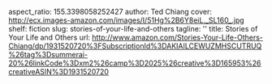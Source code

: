 aspect_ratio: 155.3398058252427
author: Ted Chiang
cover: http://ecx.images-amazon.com/images/I/51Hg%2B6Y8eiL._SL160_.jpg
shelf: fiction
slug: stories-of-your-life-and-others
tagline: ''
title: Stories of Your Life and Others
url: http://www.amazon.com/Stories-Your-Life-Others-Chiang/dp/1931520720%3FSubscriptionId%3DAKIAILCEWUZMHSCUTRUQ%26tag%3Dsummerai-20%26linkCode%3Dxm2%26camp%3D2025%26creative%3D165953%26creativeASIN%3D1931520720
